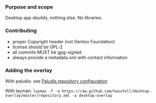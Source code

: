 ### Purpose and scope

Desktop app ebuilds, nothing else. No libraries.

### Contributing

* proper Copyright header (not Gentoo Foundation)
* license should be GPL-2
* all commits MUST be gpg-signed
* always provide a metadata.xml with contact information

### Adding the overlay

With paludis: see [Paludis repository configuration](http://paludis.exherbo.org/configuration/repositories/index.html)

With layman:
```layman -f -o https://raw.github.com/hasufell/desktop-overlay/master/repository.xml -a desktop-overlay```

